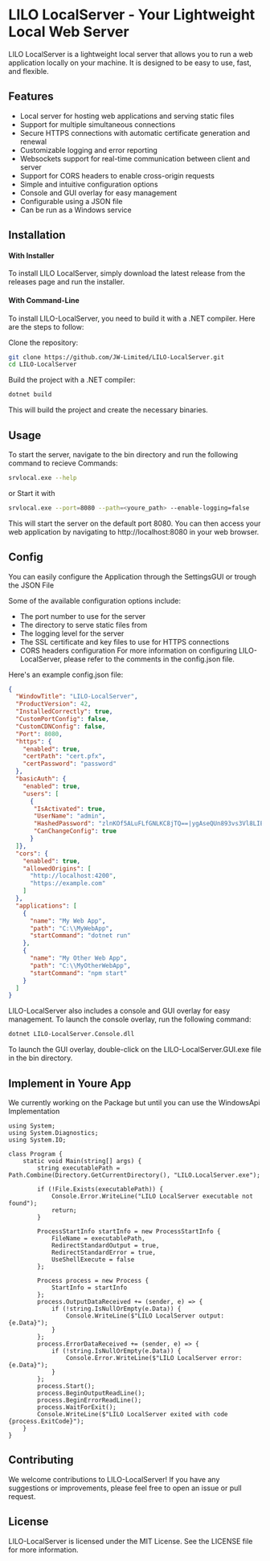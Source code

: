 # LILO LocalServer - Your Lightweight Local Web Server
LILO LocalServer is a lightweight local server that allows you to run a web application locally on your machine. It is designed to be easy to use, fast, and flexible.

## Features
- Local server for hosting web applications and serving static files
- Support for multiple simultaneous connections
- Secure HTTPS connections with automatic certificate generation and renewal
- Customizable logging and error reporting
- Websockets support for real-time communication between client and server
- Support for CORS headers to enable cross-origin requests
- Simple and intuitive configuration options
- Console and GUI overlay for easy management
- Configurable using a JSON file
- Can be run as a Windows service
## Installation
#### With Installer
To install LILO LocalServer, simply download the latest release from the releases page and run the installer.
#### With Command-Line
To install LILO-LocalServer, you need to build it with a .NET compiler. Here are the steps to follow:

Clone the repository:
```bash
git clone https://github.com/JW-Limited/LILO-LocalServer.git
cd LILO-LocalServer
```

Build the project with a .NET compiler:

```Bash
dotnet build
```
This will build the project and create the necessary binaries.

## Usage
To start the server, navigate to the bin directory and run the following command to recieve Commands:
```bash
srvlocal.exe --help
```
or Start it with 
```Bash
srvlocal.exe --port=8080 --path=<youre_path> --enable-logging=false
```
This will start the server on the default port 8080. You can then access your web application by navigating to http://localhost:8080 in your web browser.

## Config
You can easily configure the Application through the SettingsGUI or trough the JSON File

Some of the available configuration options include:

- The port number to use for the server
- The directory to serve static files from
- The logging level for the server
- The SSL certificate and key files to use for HTTPS connections
- CORS headers configuration
For more information on configuring LILO-LocalServer, please refer to the comments in the config.json file.

Here's an example config.json file:
```JSON
{
  "WindowTitle": "LILO-LocalServer",
  "ProductVersion": 42,
  "InstalledCorrectly": true,
  "CustomPortConfig": false,
  "CustomCDNConfig": false,
  "Port": 8080,
  "https": {
    "enabled": true,
    "certPath": "cert.pfx",
    "certPassword": "password"
  },
  "basicAuth": {
    "enabled": true,
    "users": [
      {
       "IsActivated": true,
       "UserName": "admin",
       "HashedPassword": "zlnKOf5ALuFLfGNLKC8jTQ==|ygAseQUn893vs3Vl8LIEvTFSqXpkB2OV5Uadjyuqzzc=",
       "CanChangeConfig": true
      }
  ]},
  "cors": {
    "enabled": true,
    "allowedOrigins": [
      "http://localhost:4200",
      "https://example.com"
    ]
  },
  "applications": [
    {
      "name": "My Web App",
      "path": "C:\\MyWebApp",
      "startCommand": "dotnet run"
    },
    {
      "name": "My Other Web App",
      "path": "C:\\MyOtherWebApp",
      "startCommand": "npm start"
    }
  ]
}
```

LILO-LocalServer also includes a console and GUI overlay for easy management. To launch the console overlay, run the following command:

```bash
dotnet LILO-LocalServer.Console.dll
```
To launch the GUI overlay, double-click on the LILO-LocalServer.GUI.exe file in the bin directory.

## Implement in Youre App
We currently working on the Package but until you can use the WindowsApi Implementation

```CSharp
using System;
using System.Diagnostics;
using System.IO;

class Program {
    static void Main(string[] args) {
        string executablePath = Path.Combine(Directory.GetCurrentDirectory(), "LILO.LocalServer.exe");

        if (!File.Exists(executablePath)) {
            Console.Error.WriteLine("LILO LocalServer executable not found");
            return;
        }

        ProcessStartInfo startInfo = new ProcessStartInfo {
            FileName = executablePath,
            RedirectStandardOutput = true,
            RedirectStandardError = true,
            UseShellExecute = false
        };

        Process process = new Process {
            StartInfo = startInfo
        };
        process.OutputDataReceived += (sender, e) => {
            if (!string.IsNullOrEmpty(e.Data)) {
                Console.WriteLine($"LILO LocalServer output: {e.Data}");
            }
        };
        process.ErrorDataReceived += (sender, e) => {
            if (!string.IsNullOrEmpty(e.Data)) {
                Console.Error.WriteLine($"LILO LocalServer error: {e.Data}");
            }
        };
        process.Start();
        process.BeginOutputReadLine();
        process.BeginErrorReadLine();
        process.WaitForExit();
        Console.WriteLine($"LILO LocalServer exited with code {process.ExitCode}");
    }
}
```

## Contributing
We welcome contributions to LILO-LocalServer! If you have any suggestions or improvements, please feel free to open an issue or pull request.

## License
LILO-LocalServer is licensed under the MIT License. See the LICENSE file for more information.

